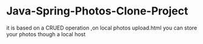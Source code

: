 # Java-Spring-Photos-Clone-Project
 it is based on a CRUED operation ,on local photos upload.html  you can store your photos though a local host 
